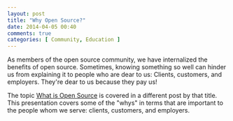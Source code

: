 ```yaml
---
layout: post
title: "Why Open Source?"
date: 2014-04-05 00:40
comments: true
categories: [ Community, Education ]
---
```

As members of the open source community, we have internalized the benefits of open source. Sometimes, knowing something so well can hinder us from explaining it to people who are dear to us: Clients, customers, and employers. They're dear to us because they pay us!

The topic [What is Open Source](/blog/2014/02/22/what-is-open-source/) is covered in a different post by that title. This presentation covers some of the "whys" in terms that are important to the people whom we serve: clients, customers, and employers.

<!--more-->
<center><script async class="speakerdeck-embed" data-id="e20291c09eb00131918d4a0f4a2b8270" data-ratio="1.29456384323641" src="//speakerdeck.com/assets/embed.js"></script></center>
